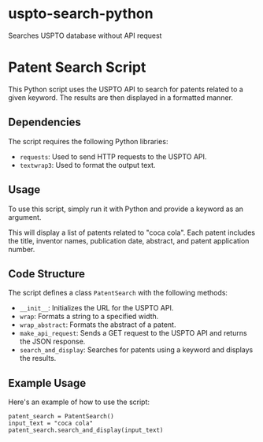 # uspto-search-python
Searches USPTO database without API request

# Patent Search Script

This Python script uses the USPTO API to search for patents related to a given keyword. The results are then displayed in a formatted manner.

## Dependencies

The script requires the following Python libraries:

- `requests`: Used to send HTTP requests to the USPTO API.
- `textwrap3`: Used to format the output text.

## Usage

To use this script, simply run it with Python and provide a keyword as an argument.


This will display a list of patents related to "coca cola". Each patent includes the title, inventor names, publication date, abstract, and patent application number.

## Code Structure

The script defines a class `PatentSearch` with the following methods:

- `__init__`: Initializes the URL for the USPTO API.
- `wrap`: Formats a string to a specified width.
- `wrap_abstract`: Formats the abstract of a patent.
- `make_api_request`: Sends a GET request to the USPTO API and returns the JSON response.
- `search_and_display`: Searches for patents using a keyword and displays the results.

## Example Usage

Here's an example of how to use the script:

```
patent_search = PatentSearch()
input_text = "coca cola"
patent_search.search_and_display(input_text)
```
